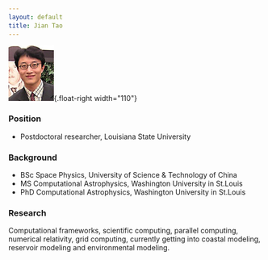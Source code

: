 ```yaml
---
layout: default
title: Jian Tao
---
```

![Photo of Jian Tao](jtao-photo.png){.float-right width="110"}

### Position

-   Postdoctoral researcher, Louisiana State University

### Background

-   BSc Space Physics, University of Science & Technology of China
-   MS Computational Astrophysics, Washington University in St.Louis
-   PhD Computational Astrophysics, Washington University in St.Louis

### Research

Computational frameworks, scientific computing, parallel computing,
numerical relativity, grid computing, currently getting into coastal
modeling, reservoir modeling and environmental modeling.
